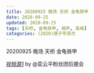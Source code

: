 ```yaml
---
title: 20200925 晚场 天桥 金龟铁甲
date: 2020-09-25
updated: 2020-09-25
tags: [天桥, 金龟铁甲, 相声, 高峰]
categories: (2020)庚子年场次
---
```

20200925 晚场 天桥 金龟铁甲



[视频源1](https://weibo.com/6574451359/JmjaVjhAr) by @栾云平粉丝团后援会

